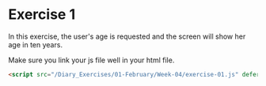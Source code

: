# Exercise 1

In this exercise, the user's age is requested and the screen will show her age in ten years.

Make sure you link your js file well in your html file. 
```html
<script src="/Diary_Exercises/01-February/Week-04/exercise-01.js" defer></script>
```
